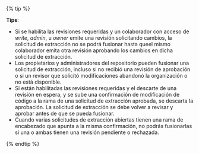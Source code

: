 {% tip %}

**Tips**:
- Si se habilita las revisiones requeridas y un colaborador con acceso de _write_, _admin_, u _owner_ emite una revisión solicitando cambios, la solicitud de extracción no se podrá fusionar hasta queel mismo colaborador emita otra revisión aprobando los cambios en dicha solicitud de extracción.
- Los propietarios y administradores del repositorio pueden fusionar una solicitud de extracción, incluso si no recibió una revisión de aprobación o si un revisor que solicitó modificaciones abandonó la organización o no está disponible.
- Si están habilitadas las revisiones requeridas y el descarte de una revisión en espera, y se sube una confirmación de modificación de código a la rama de una solicitud de extracción aprobada, se descarta la aprobación. La solicitud de extracción se debe volver a revisar y aprobar antes de que se pueda fusionar.
- Cuando varias solicitudes de extracción abiertas tienen una rama de encabezado que apunta a la misma confirmación, no podrás fusionarlas si una o ambas tienen una revisión pendiente o rechazada.

{% endtip %}
